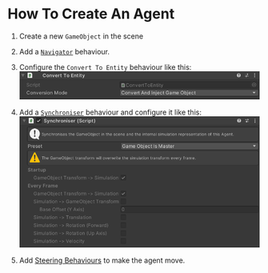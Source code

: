 # How To Create An Agent

1. Create a new `GameObject` in the scene
2. Add a [`Navigator`](../Reference/MonoBehaviours/Navigator.md) behaviour.
3. Configure the `Convert To Entity` behaviour like this:
![Convert To Entity Inspector](../images/ConvertToEntityInspector.png)

4. Add a [`Synchroniser`](../Reference/MonoBehaviours/Synchroniser.md) behaviour and configure it like this:
![Synchroniser Inspector](../images/SynchroniserInspector.png)

5. Add [Steering Behaviours](../GettingStarted/SteeringActions.md) to make the agent move.